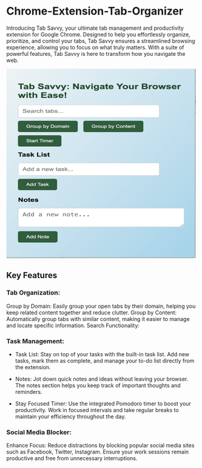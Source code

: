 # Chrome-Extension-Tab-Organizer

Introducing Tab Savvy, your ultimate tab management and productivity extension for Google Chrome. Designed to help you effortlessly organize, prioritize, and control your tabs, Tab Savvy ensures a streamlined browsing experience, allowing you to focus on what truly matters. With a suite of powerful features, Tab Savvy is here to transform how you navigate the web.

<img src="https://github.com/Debdyuti-01/Chrome-Extension-Tab-Organizer/blob/main/Screenshot.png" width="500" height="500">

## Key Features 

### Tab Organization:

Group by Domain: Easily group your open tabs by their domain, helping you keep related content together and reduce clutter.
Group by Content: Automatically group tabs with similar content, making it easier to manage and locate specific information.
Search Functionality:

### Task Management:

- Task List: Stay on top of your tasks with the built-in task list. Add new tasks, mark them as complete, and manage your to-do list directly from the extension.

- Notes: Jot down quick notes and ideas without leaving your browser. The notes section helps you keep track of important thoughts and reminders.

- Stay Focused Timer: Use the integrated Pomodoro timer to boost your productivity. Work in focused intervals and take regular breaks to maintain your efficiency throughout the day.

### Social Media Blocker:

Enhance Focus: Reduce distractions by blocking popular social media sites such as Facebook, Twitter, Instagram. Ensure your work sessions remain productive and free from unnecessary interruptions.


